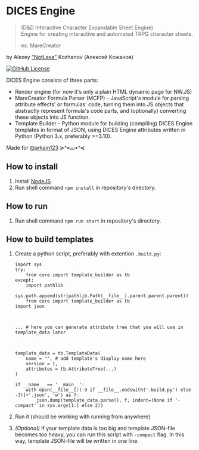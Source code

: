 # DICES Engine
> (D&D Interactive Character Expandable Sheet Engine) \
> Engine for creating interactive and automated TRPG character sheets.
>
> ex. MareCreator

by Alexey ["NotLexa"]((https://github.com/NottLexa)) Kozhanov (Алексей Кожанов)

[![GitHub License](https://img.shields.io/github/license/NottLexa/DICES-Engine)](https://github.com/NottLexa/DICES-Engine/blob/master/COPYING)

DICES Engine consists of three parts:
* Render engine (for now it's only a plain HTML dynamic page for NW.JS)
* MareCreator Formula Parser (MCFP) - JavaScript's module for parsing attribute effects' or formulas' code, turning them
into JS objects that abstractly represent formula's code parts, and (optionally) converting these objects into JS function.
* Template Builder - Python module for building (compiling) DICES Engine templates in format of JSON, using DICES Engine
attributes written in Python (Python 3.x, preferably >=3.10).

Made for [@arkain123](https://github.com/arkain123) ≽^•⩊•^≼

## How to install

1) Install [NodeJS](https://nodejs.org).
2) Run shell command `npm install` in repository's directory.

## How to run

1) Run shell command `npm run start` in repository's directory.

## How to build templates

1) Create a python script, preferably with extention `.build.py`:
    ```
    import sys
    try:
        from core import template_builder as tb
    except:
        import pathlib
        sys.path.append(str(pathlib.Path(__file__).parent.parent.parent))
        from core import template_builder as tb
    import json
    
    
    
    ... # here you can generate attribute tree that you will use in template_data later
    
    
    
    template_data = tb.TemplateData(
        name = "", # add template's display name here
        version = 1,
        attributes = tb.AttributeTree(...)
    )
    
    if __name__ == '__main__':
        with open(__file__[:(-9 if __file__.endswith('.build.py') else -3)]+'.json', 'w') as f:
            json.dump(template_data.parse(), f, indent=(None if '-compact' in sys.argv[1:] else 2))
    ```

2) Run it (should be working with running from anywhere)
3) _(Optional)_ If your template data is too big and template JSON-file becomes too heavy, you can run this script with `-compact` flag. In this way, template JSON-file will be written in one line.